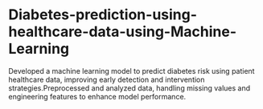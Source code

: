 # Diabetes-prediction-using-healthcare-data-using-Machine-Learning
 Developed a machine learning model to predict diabetes risk using patient healthcare data, improving early detection  and intervention strategies.Preprocessed and analyzed data, handling missing values and engineering features to enhance  model performance.
